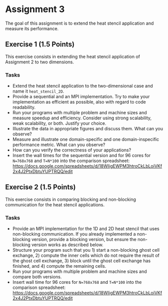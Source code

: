 # Assignment 3

The goal of this assignment is to extend the heat stencil application and measure its performance.

## Exercise 1 (1.5 Points)

This exercise consists in extending the heat stencil application of Assignment 2 to two dimensions.

### Tasks

- Extend the heat stencil application to the two-dimensional case and name it `heat_stencil_2D`.
- Provide a sequential and an MPI implementation. Try to make your implementation as efficient as possible, also with regard to code readability.
- Run your programs with multiple problem and machine sizes and measure speedup and efficiency. Consider using strong scalability, weak scalability, or both. Justify your choice.
- Illustrate the data in appropriate figures and discuss them. What can you observe?
- Measure and illustrate one domain-specific and one domain-inspecific performance metric. What can you observe?
- How can you verify the correctness of your applications?
- Insert the wall times for the sequential version and for 96 cores for `N=768x768` and `T=N*100` into the comparison spreadsheet: https://docs.google.com/spreadsheets/d/18WIigEWPM3htroCkLbLoiVKf2x4J2PtxDbtuYUPTRQQ/edit

## Exercise 2 (1.5 Points)

This exercise consists in comparing blocking and non-blocking communication for the heat stencil applications.

### Tasks

- Provide an MPI implementation for the 1D and 2D heat stencil that uses non-blocking communication. If you already implemented a non-blocking version, provide a blocking version, but ensure the non-blocking version works as described below.
- Structure your program such that you 1) start a non-blocking ghost cell exchange, 2) compute the inner cells which do not require the result of the ghost cell exchange, 3) block until the ghost cell exchange has finished, and 4) compute the remaining cells.
- Run your programs with multiple problem and machine sizes and compare both versions.
- Insert wall time for 96 cores for `N=768x768` and `T=N*100` into the comparison spreadsheet: https://docs.google.com/spreadsheets/d/18WIigEWPM3htroCkLbLoiVKf2x4J2PtxDbtuYUPTRQQ/edit